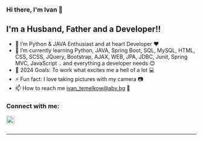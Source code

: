 ### Hi there, I'm Ivan 👋 

## I'm a Husband, Father and a Developer!!

- 🔭 I’m Python & JAVA Enthusiast and at heart Developer ♥️
- 🌱 I’m currently learning Python, JAVA, Spring Boot, SQL, MySQL, HTML, CSS, SCSS, JQuery, Bootstrap, AJAX, WEB, JPA, JDBC, Junit, Spring MVC, JavaScript .. and everything a developer needs 😊
- 🥅 2024 Goals: To work what excites me a hell of a lot 💻
- ⚡ Fun fact: I love taking pictures with my camera 📷
- 📫 How to reach me ivan_temelkow@abv.bg 📧


### Connect with me:

[<img align="left" alt="codeSTACKr | LinkedIn" width="22px" src="https://cdn.jsdelivr.net/npm/simple-icons@v3/icons/linkedin.svg" />][linkedin]


<br />
<br />

---

</details>

[linkedin]: https://www.linkedin.com/in/ivan-temelkov-101988110
